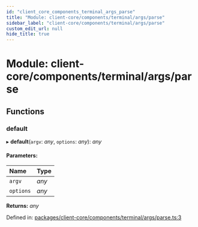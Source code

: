 ```yaml
---
id: "client_core_components_terminal_args_parse"
title: "Module: client-core/components/terminal/args/parse"
sidebar_label: "client-core/components/terminal/args/parse"
custom_edit_url: null
hide_title: true
---
```


# Module: client-core/components/terminal/args/parse

## Functions

### default

▸ **default**(`argv`: *any*, `options`: *any*): *any*

#### Parameters:

Name | Type |
:------ | :------ |
`argv` | *any* |
`options` | *any* |

**Returns:** *any*

Defined in: [packages/client-core/components/terminal/args/parse.ts:3](https://github.com/xr3ngine/xr3ngine/blob/5c3dcaef1/packages/client-core/components/terminal/args/parse.ts#L3)
